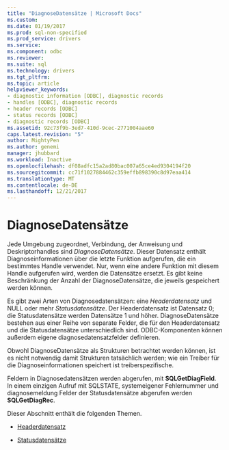 ```yaml
---
title: "DiagnoseDatensätze | Microsoft Docs"
ms.custom: 
ms.date: 01/19/2017
ms.prod: sql-non-specified
ms.prod_service: drivers
ms.service: 
ms.component: odbc
ms.reviewer: 
ms.suite: sql
ms.technology: drivers
ms.tgt_pltfrm: 
ms.topic: article
helpviewer_keywords:
- diagnostic information [ODBC], diagnostic records
- handles [ODBC], diagnostic records
- header records [ODBC]
- status records [ODBC]
- diagnostic records [ODBC]
ms.assetid: 92c73f9b-3ed7-410d-9cec-2771004aae60
caps.latest.revision: "5"
author: MightyPen
ms.author: genemi
manager: jhubbard
ms.workload: Inactive
ms.openlocfilehash: df08adfc15a2ad80bac007a65ce4ed9304194f20
ms.sourcegitcommit: cc71f1027884462c359effb898390c8d97eaa414
ms.translationtype: MT
ms.contentlocale: de-DE
ms.lasthandoff: 12/21/2017
---
```

# <a name="diagnostic-records"></a>DiagnoseDatensätze
Jede Umgebung zugeordnet, Verbindung, der Anweisung und Deskriptorhandles sind *DiagnoseDatensätze*. Dieser Datensatz enthält Diagnoseinformationen über die letzte Funktion aufgerufen, die ein bestimmtes Handle verwendet. Nur, wenn eine andere Funktion mit diesem Handle aufgerufen wird, werden die Datensätze ersetzt. Es gibt keine Beschränkung der Anzahl der DiagnoseDatensätze, die jeweils gespeichert werden können.  
  
 Es gibt zwei Arten von Diagnosedatensätzen: eine *Headerdatensatz* und NULL oder mehr *Statusdatensätze*. Der Headerdatensatz ist Datensatz 0; die Statusdatensätze werden Datensätze 1 und höher. DiagnoseDatensätze bestehen aus einer Reihe von separate Felder, die für den Headerdatensatz und die Statusdatensätze unterschiedlich sind. ODBC-Komponenten können außerdem eigene diagnosedatensatzfelder definieren.  
  
 Obwohl DiagnoseDatensätze als Strukturen betrachtet werden können, ist es nicht notwendig damit Strukturen tatsächlich werden; wie ein Treiber für die Diagnoseinformationen speichert ist treiberspezifische.  
  
 Feldern in Diagnosedatensätzen werden abgerufen, mit **SQLGetDiagField**. In einem einzigen Aufruf mit SQLSTATE, systemeigener Fehlernummer und diagnosemeldung Felder der Statusdatensätze abgerufen werden **SQLGetDiagRec**.  
  
 Dieser Abschnitt enthält die folgenden Themen.  
  
-   [Headerdatensatz](../../../odbc/reference/develop-app/header-record.md)  
  
-   [Statusdatensätze](../../../odbc/reference/develop-app/status-records.md)
